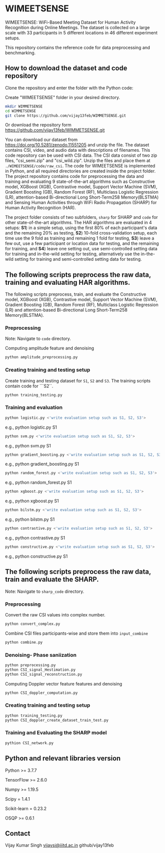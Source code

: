 # WIMEETSENSE
WIMEETSENSE: WiFi-Based Meeting Dataset for Human Activity Recognition during Online Meetings. The dataset is collected on a large scale with 33 participants in 5 different locations in 46 different experiment setups. 

This repository contains the reference code for data preprocessing and benchmarking. 
## How to download the dataset and code repository 
Clone the repository and enter the folder with the Python code:

Create "WIMEETSENSE" folder in your desired directory. 
```bash
mkdir WIMMETSENSE
cd WIMMETSENSE
git clone https://github.com/vijay13feb/WIMMETSENSE.git
```
Or download the repository form https://github.com/vijay13feb/WIMMETSENSE.git

You can download our dataset from https://doi.org/10.5281/zenodo.11551205 and unzip the file. The dataset contains CSI, video, and audio data with descriptions of filenames. This code repository can be used with CSI data. The CSI data consist of two zip files, "csi_semi.zip" and "csi_wild.zip". Unzip the files and place them at ```./WIMEETSENSE/code/raw_csi```. The code for WIMEETSENSE is implemented in Python, and all required directories are created inside the project folder. The project repository contains code for preprocessing the data and training and evaluating 9 state-of-the-art algorithms such as Constructive model, XGBoost (XGB),
Contrastive model, Support Vector Machine (SVM), Gradient Boosting (GB), Random Forest
(RF), Multiclass Logistic Regression (LR), attention-based Bi-directional Long Short-Term258
Memory(BLSTMA) and Sensing Human Activities through WiFi Radio Propagation (SHARP) for Human Activity Recognition (HAR).    

 The project folder consists of two subfolders, ```sharp``` for SHARP and ```code``` for other state-of-the-art algorithms. The HAR algorithms are evaluated in 4 setups: $\mathbf{S1}$) in a simple setup, using the first 80% of each participant's data and the remaining 20% as testing, $\mathbf{S2}$) 10-fold cross-validation setup, each time use the 9 fold as training and remaining $1$ fold for testing, $\mathbf{S3}$) leave a few out, use a few participant or location data for testing, and the remaining for training, and $\mathbf{S4}$) leave one setting out, use semi-controlled setting data for training and in-the-wild setting for testing, alternatively use the in-the-wild setting for training and semi-controlled setting data for testing.
 
 ## The following scripts preprocess the raw data, training and evaluating HAR algorithms. 
 The following scripts preprocess, train, and evaluate the  Constructive model, XGBoost (XGB),
Contrastive model, Support Vector Machine (SVM), Gradient Boosting (GB), Random Forest
(RF), Multiclass Logistic Regression (LR) and attention-based Bi-directional Long Short-Term258
Memory(BLSTMA). 
### Preprocessing
Note: Navigate to ```code``` directory. 

Computing amplitude feature and denoising 
```bash
python amplitude_preprocessing.py
```
### Creating training and testing setup
Create training and testing dataset for ```S1```, ```S2``` and ```S3```. The training scripts contain code for ```S2``. 
```bash
python training_testing.py
```
### Training and evaluation
```bash
python logistic.py <'write evaluation setup such as S1, S2, S3'>
```
e.g., python logistic.py S1
```bash
python svm.py <'write evaluation setup such as S1, S2, S3'>
```
e.g., python svm.py S1
```bash
python gradient_boosting.py <'write evaluation setup such as S1, S2, S3'>
```
e.g., python gradient_boosting.py S1
```bash
python random_forest.py <'write evaluation setup such as S1, S2, S3'>
```
e.g., python random_forest.py S1
```bash
python xgboost.py <'write evaluation setup such as S1, S2, S3'>
```
e.g., python xgboost.py S1
```bash
python bilstm.py <'write evaluation setup such as S1, S2, S3'>
```
e.g., python bilstm.py S1
```bash
python contrastive.py <'write evaluation setup such as S1, S2, S3'>
```
e.g., python contrastive.py S1
```bash
python constructive.py <'write evaluation setup such as S1, S2, S3'>
```
e.g., python constructive.py S1

##  The following scripts preprocess the raw data, train and evaluate the SHARP.
Note: Navigate to ```sharp_code``` directory. 
### Preprocessing 
Convert the raw CSI values into complex number. 
```bash
python convert_complex.py
```
Combine CSI files participants-wise and store them into ```input_combine```

```bash
python combine.py
```
### Denoising- Phase saniization

```bash
python preprocessing.py
python CSI_signal_Hestimation.py
python CSI_signal_reconstruction.py
```
Computing Doppler vector feature features and denoising 
```bash
python CSI_doppler_computation.py
```
### Creating training and testing setup
```bash
python training_testing.py
python CSI_doppler_create_dataset_train_test.py
```
### Training and Evaluating the SHARP model 
```bash
pythion CSI_network.py 
```
## Python and relevant libraries version
Python >= 3.7.7

TensorFlow >= 2.6.0

Numpy >= 1.19.5

Scipy = 1.4.1

Scikit-learn = 0.23.2

OSQP >= 0.6.1

## Contact 
Vijay Kumar Singh vijaysi@iiitd.ac.in github/vijay13feb



